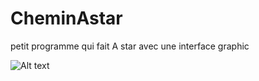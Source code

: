 CheminAstar
===========

petit programme qui fait A star avec une interface graphic




![Alt text](https://dl.dropboxusercontent.com/u/14828537/Astar.gif)

